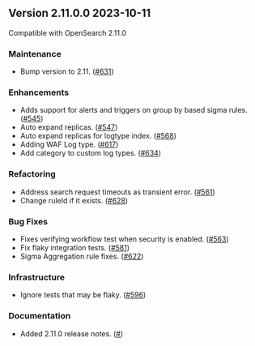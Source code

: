 ## Version 2.11.0.0 2023-10-11

Compatible with OpenSearch 2.11.0

### Maintenance
* Bump version to 2.11. ([#631](https://github.com/opensearch-project/security-analytics/pull/631))

### Enhancements
* Adds support for alerts and triggers on group by based sigma rules. ([#545](https://github.com/opensearch-project/security-analytics/pull/545))
* Auto expand replicas. ([#547](https://github.com/opensearch-project/security-analytics/pull/547))
* Auto expand replicas for logtype index. ([#568](https://github.com/opensearch-project/security-analytics/pull/568))
* Adding WAF Log type. ([#617](https://github.com/opensearch-project/security-analytics/pull/617))
* Add category to custom log types. ([#634](https://github.com/opensearch-project/security-analytics/pull/634))

### Refactoring
* Address search request timeouts as transient error. ([#561](https://github.com/opensearch-project/security-analytics/pull/561))
* Change ruleId if it exists. ([#628](https://github.com/opensearch-project/security-analytics/pull/628))

### Bug Fixes
* Fixes verifying workflow test when security is enabled. ([#563](https://github.com/opensearch-project/security-analytics/pull/563))
* Fix flaky integration tests. ([#581](https://github.com/opensearch-project/security-analytics/pull/581))
* Sigma Aggregation rule fixes. ([#622](https://github.com/opensearch-project/security-analytics/pull/622))

### Infrastructure
* Ignore tests that may be flaky. ([#596](https://github.com/opensearch-project/security-analytics/pull/596))

### Documentation
* Added 2.11.0 release notes. ([#]())